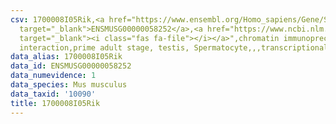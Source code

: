 ```yaml
---
csv: 1700008I05Rik,<a href="https://www.ensembl.org/Homo_sapiens/Gene/Summary?db=core;g=ENSMUSG00000058252"
  target="_blank">ENSMUSG00000058252</a>,<a href="https://www.ncbi.nlm.nih.gov/pubmed/25450459"
  target="_blank"><i class="fas fa-file"></i></a>",chromatin immunoprecipitation assay,direct
  interaction,prime adult stage, testis, Spermatocyte,,,transcriptional regulation,
data_alias: 1700008I05Rik
data_id: ENSMUSG00000058252
data_numevidence: 1
data_species: Mus musculus
data_taxid: '10090'
title: 1700008I05Rik
---
```

